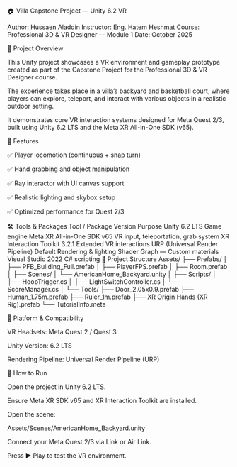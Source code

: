 🏠 Villa Capstone Project — Unity 6.2 VR

Author: Hussaen Aladdin
Instructor: Eng. Hatem Heshmat
Course: Professional 3D & VR Designer — Module 1
Date: October 2025

🎯 Project Overview

This Unity project showcases a VR environment and gameplay prototype created as part of the Capstone Project for the Professional 3D & VR Designer course.

The experience takes place in a villa’s backyard and basketball court, where players can explore, teleport, and interact with various objects in a realistic outdoor setting.

It demonstrates core VR interaction systems designed for Meta Quest 2/3, built using Unity 6.2 LTS and the Meta XR All-in-One SDK (v65).

🧱 Features

✅ Player locomotion (continuous + snap turn)

✅ Hand grabbing and object manipulation

✅ Ray interactor with UI canvas support

✅ Realistic lighting and skybox setup

✅ Optimized performance for Quest 2/3

🛠️ Tools & Packages
Tool / Package	Version	Purpose
Unity	6.2 LTS	Game engine
Meta XR All-in-One SDK	v65	VR input, teleportation, grab system
XR Interaction Toolkit	3.2.1	Extended VR interactions
URP (Universal Render Pipeline)	Default	Rendering & lighting
Shader Graph	—	Custom materials
Visual Studio	2022	C# scripting
📁 Project Structure
Assets/
├── Prefabs/
│   ├── PFB_Building_Full.prefab
│   ├── PlayerFPS.prefab
│   ├── Room.prefab
│
├── Scenes/
│   └── AmericanHome_Backyard.unity
│
├── Scripts/
│   ├── HoopTrigger.cs
│   ├── LightSwitchController.cs
│   └── ScoreManager.cs
│
└── Tools/
    ├── Door_2.05x0.9.prefab
    ├── Human_1.75m.prefab
    ├── Ruler_1m.prefab
    ├── XR Origin Hands (XR Rig).prefab
    └── TutorialInfo.meta

🧩 Platform & Compatibility

VR Headsets: Meta Quest 2 / Quest 3

Unity Version: 6.2 LTS

Rendering Pipeline: Universal Render Pipeline (URP)

🚀 How to Run

Open the project in Unity 6.2 LTS.

Ensure Meta XR SDK v65 and XR Interaction Toolkit are installed.

Open the scene:

Assets/Scenes/AmericanHome_Backyard.unity


Connect your Meta Quest 2/3 via Link or Air Link.

Press ▶️ Play to test the VR environment.
